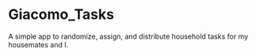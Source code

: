 # Giacomo_Tasks
A simple app to randomize, assign, and distribute household tasks for my housemates and I.
